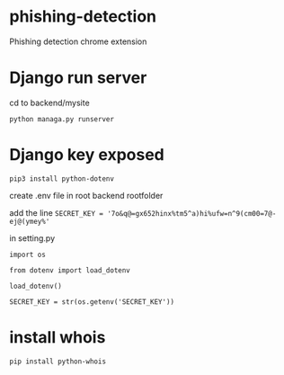 # phishing-detection
Phishing detection chrome extension

# Django run server

cd to backend/mysite

`python managa.py runserver`

# Django key exposed
`pip3 install python-dotenv`

create .env file in root backend rootfolder

add the line `SECRET_KEY = '7o&q@=gx652hinx%tm5^a)hi%ufw=n^9(cm00=7@-ej@(ymey%'`

in setting.py

`import os`

`from dotenv import load_dotenv`

`load_dotenv()`

`SECRET_KEY = str(os.getenv('SECRET_KEY'))`

# install whois
`pip install python-whois` 
